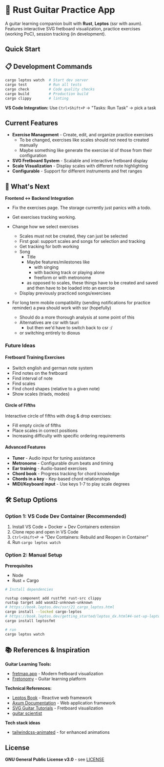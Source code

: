 # 🎸 Rust Guitar Practice App

A guitar learning companion built with **Rust**, **Leptos** (ssr with axum). Features interactive SVG fretboard visualization, practice exercises (working PoC), session tracking (in development).

## Quick Start

## 📋 Development Commands

```bash
cargo leptos watch  # Start dev server
cargo test          # Run all tests
cargo check         # Code quality checks
cargo build         # Production build
cargo clippy        # linting
```

**VS Code Integration:** Use `Ctrl+Shift+P` → "Tasks: Run Task" → pick a task


## Current Features

- **Exercise Management** - Create, edit, and organize practice exercises
  - To be changed, exercises like scales should not need to created manually
  - Maybe something like generate the exercise id of those from their configuration
- **SVG Fretboard System** - Scalable and interactive fretboard display
- **Scale Visualization** - Display scales with different note highlighting  
- **Configurable** - Support for different instruments and fret ranges



## 🎯 What's Next

**Frontend ↔ Backend Integration**

- Fix the exercises page. The storage currently just panics with a todo.
- Get exercises tracking working.
- Change how we select exercises
  - Scales must not be created, they can just be selected
  - First goal: support scales and songs for selection and tracking
  - Get tracking for both working
  - Song
    - Title
    - Maybe features/milestones like
      - with singing
      - with backing track or playing alone
      - freeform or with metronome
    - as opposed to scales, these things have to be created and saved and then have to be loaded into an exercise
  - Display previously practiced songs/exercises
  


- For long term mobile compatibility (sending notifications for practice reminder) a pwa should work with ssr (hopefully) 
  - Should do a more thorough analysis at some point of this
  - Alternatives are csr with tauri
    - but then we'd have to switch back to csr :/
  - or switching entirely to dioxus 


### Future Ideas

#### Fretboard Training Exercises
- Switch english and german note system
- Find notes on the fretboard
- Find interval of note
- Find scales
- Find chord shapes (relative to a given note)
- Show scales (triads, modes)

#### Circle of Fifths
Interactive circle of fifths with drag & drop exercises:
- Fill empty circle of fifths
- Place scales in correct positions
- Increasing difficulty with specific ordering requirements

#### Advanced Features
- **Tuner** - Audio input for tuning assistance
- **Metronome** - Configurable drum beats and timing
- **Ear training** - Audio-based exercises
- **Chord book** - Progress tracking for chord knowledge
- **Chords in a key** - Key-based chord relationships
- **MIDI/Keyboard input** - Use keys 1-7 to play scale degrees


## 🛠️ Setup Options

### Option 1: VS Code Dev Container (Recommended)
1. Install VS Code + Docker + Dev Containers extension
2. Clone repo and open in VS Code
3. `Ctrl+Shift+P` → "Dev Containers: Rebuild and Reopen in Container"
4. Run `cargo leptos watch`

### Option 2: Manual Setup

**Prerequisites**

- Node
- Rust + Cargo

```bash
# Install dependencies

rustup component add rustfmt rust-src clippy
rustup target add wasm32-unknown-unknown
# https://book.leptos.dev/ssr/21_cargo_leptos.html
cargo install --locked cargo-leptos
# https://book.leptos.dev/getting_started/leptos_dx.html#4-set-up-leptosfmt-optional
cargo install leptosfmt

# run
cargo leptos watch
```

## 📚 References & Inspiration

**Guitar Learning Tools:**
- [fretmap.app](https://fretmap.app/) - Modern fretboard visualization
- [Fretonomy](https://www.fretonomy.com/) - Guitar learning platform

**Technical References:**
- [Leptos Book](https://leptos.dev/) - Reactive web framework
- [Axum Documentation](https://docs.rs/axum/) - Web application framework
- [SVG Guitar Tutorials](https://www.youtube.com/watch?v=C6VLedW5Dwk) - Fretboard visualization
- [guitar scientist](https://www.editor.guitarscientist.com/new)

**Tech stack ideas**
- [tailwindcss-animated](https://github.com/new-data-services/tailwindcss-animated) - for enhanced animations

## License

**GNU General Public License v3.0** - see [LICENSE](./LICENSE)
